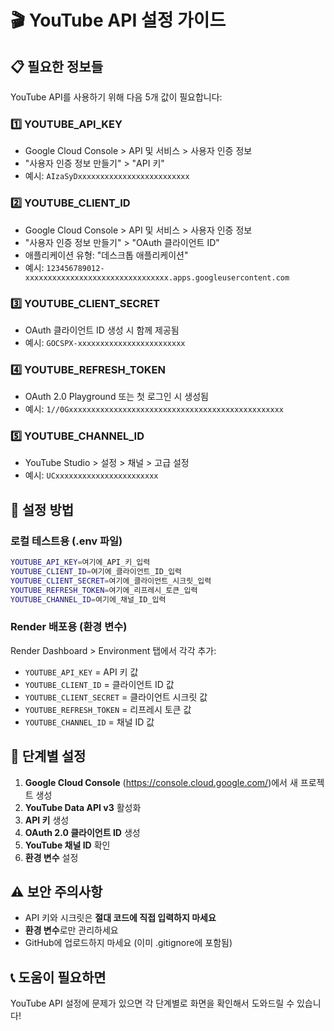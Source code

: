 # 🎬 YouTube API 설정 가이드

## 📋 **필요한 정보들**

YouTube API를 사용하기 위해 다음 5개 값이 필요합니다:

### 1️⃣ **YOUTUBE_API_KEY**
- Google Cloud Console > API 및 서비스 > 사용자 인증 정보
- "사용자 인증 정보 만들기" > "API 키"
- 예시: `AIzaSyDxxxxxxxxxxxxxxxxxxxxxxxxx`

### 2️⃣ **YOUTUBE_CLIENT_ID** 
- Google Cloud Console > API 및 서비스 > 사용자 인증 정보
- "사용자 인증 정보 만들기" > "OAuth 클라이언트 ID"
- 애플리케이션 유형: "데스크톱 애플리케이션"
- 예시: `123456789012-xxxxxxxxxxxxxxxxxxxxxxxxxxxxxxxx.apps.googleusercontent.com`

### 3️⃣ **YOUTUBE_CLIENT_SECRET**
- OAuth 클라이언트 ID 생성 시 함께 제공됨
- 예시: `GOCSPX-xxxxxxxxxxxxxxxxxxxxxxxx`

### 4️⃣ **YOUTUBE_REFRESH_TOKEN**
- OAuth 2.0 Playground 또는 첫 로그인 시 생성됨
- 예시: `1//0Gxxxxxxxxxxxxxxxxxxxxxxxxxxxxxxxxxxxxxxxxxxxxxxxx`

### 5️⃣ **YOUTUBE_CHANNEL_ID**
- YouTube Studio > 설정 > 채널 > 고급 설정
- 예시: `UCxxxxxxxxxxxxxxxxxxxxxxx`

## 🔧 **설정 방법**

### **로컬 테스트용 (.env 파일)**
```bash
YOUTUBE_API_KEY=여기에_API_키_입력
YOUTUBE_CLIENT_ID=여기에_클라이언트_ID_입력
YOUTUBE_CLIENT_SECRET=여기에_클라이언트_시크릿_입력
YOUTUBE_REFRESH_TOKEN=여기에_리프레시_토큰_입력
YOUTUBE_CHANNEL_ID=여기에_채널_ID_입력
```

### **Render 배포용 (환경 변수)**
Render Dashboard > Environment 탭에서 각각 추가:
- `YOUTUBE_API_KEY` = API 키 값
- `YOUTUBE_CLIENT_ID` = 클라이언트 ID 값
- `YOUTUBE_CLIENT_SECRET` = 클라이언트 시크릿 값  
- `YOUTUBE_REFRESH_TOKEN` = 리프레시 토큰 값
- `YOUTUBE_CHANNEL_ID` = 채널 ID 값

## 🚀 **단계별 설정**

1. **Google Cloud Console** (https://console.cloud.google.com/)에서 새 프로젝트 생성
2. **YouTube Data API v3** 활성화
3. **API 키** 생성 
4. **OAuth 2.0 클라이언트 ID** 생성
5. **YouTube 채널 ID** 확인
6. **환경 변수** 설정

## ⚠️ **보안 주의사항**

- API 키와 시크릿은 **절대 코드에 직접 입력하지 마세요**
- **환경 변수**로만 관리하세요
- GitHub에 업로드하지 마세요 (이미 .gitignore에 포함됨)

## 📞 **도움이 필요하면**

YouTube API 설정에 문제가 있으면 각 단계별로 화면을 확인해서 도와드릴 수 있습니다!
